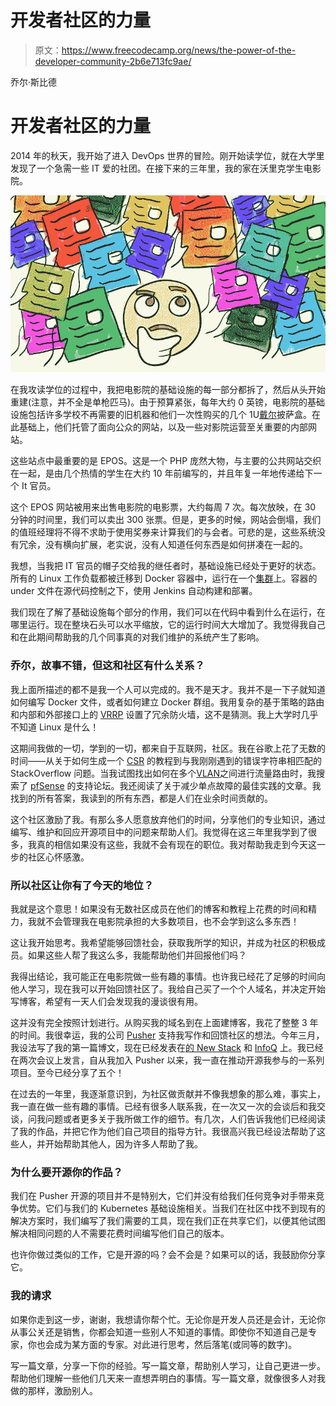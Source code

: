 # 开发者社区的力量

> 原文：<https://www.freecodecamp.org/news/the-power-of-the-developer-community-2b6e713fc9ae/>

乔尔·斯比德

# 开发者社区的力量

2014 年的秋天，我开始了进入 DevOps 世界的冒险。刚开始读学位，就在大学里发现了一个急需一些 IT 爱的社团。在接下来的三年里，我的家在沃里克学生电影院。

![BufmiJ4tdnK0rolaro76iqb6Cq2n41YlrSBz](img/306de8d1334fce97d084ffd968cd16fd.png)

在我攻读学位的过程中，我把电影院的基础设施的每一部分都拆了，然后从头开始重建(注意，并不全是单枪匹马)。由于预算紧张，每年大约 0 英镑，电影院的基础设施包括许多学校不再需要的旧机器和他们一次性购买的几个 1U[戴尔](https://en.wikipedia.org/wiki/1U)披萨盒。在此基础上，他们托管了面向公众的网站，以及一些对影院运营至关重要的内部网站。

这些站点中最重要的是 EPOS。这是一个 PHP 庞然大物，与主要的公共网站交织在一起，是由几个热情的学生在大约 10 年前编写的，并且年复一年地传递给下一个 It 官员。

这个 EPOS 网站被用来出售电影院的电影票，大约每周 7 次。每次放映，在 30 分钟的时间里，我们可以卖出 300 张票。但是，更多的时候，网站会倒塌，我们的值班经理将不得不求助于使用奖券来计算我们的与会者。可悲的是，这些系统没有冗余，没有横向扩展，老实说，没有人知道任何东西是如何拼凑在一起的。

我想，当我把 IT 官员的帽子交给我的继任者时，基础设施已经处于更好的状态。所有的 Linux 工作负载都被迁移到 Docker 容器中，运行在一个[集群](https://docs.docker.com/engine/swarm/)上。容器的 under 文件在源代码控制之下，使用 Jenkins 自动构建和部署。

我们现在了解了基础设施每个部分的作用，我们可以在代码中看到什么在运行，在哪里运行。现在整块石头可以水平缩放，它的运行时间大大增加了。我觉得我自己和在此期间帮助我的几个同事真的对我们维护的系统产生了影响。

### 乔尔，故事不错，但这和社区有什么关系？

我上面所描述的都不是我一个人可以完成的。我不是天才。我并不是一下子就知道如何编写 Docker 文件，或者如何建立 Docker 群组。我用复杂的基于策略的路由和内部和外部接口上的 [VRRP](https://en.wikipedia.org/wiki/Virtual_Router_Redundancy_Protocol) 设置了冗余防火墙，这不是猜测。我上大学时几乎不知道 Linux 是什么！

这期间我做的一切，学到的一切，都来自于互联网，社区。我在谷歌上花了无数的时间——从关于如何生成一个 [CSR](https://en.wikipedia.org/wiki/Certificate_signing_request) 的教程到与我刚刚遇到的错误字符串相匹配的 StackOverflow 问题。当我试图找出如何在多个[VLAN](https://en.wikipedia.org/wiki/Virtual_LAN)之间进行流量路由时，我搜索了 [pfSense](https://www.pfsense.org/) 的支持论坛。我还阅读了关于减少单点故障的最佳实践的文章。我找到的所有答案，我读到的所有东西，都是人们在业余时间贡献的。

这个社区激励了我。有那么多人愿意放弃他们的时间，分享他们的专业知识，通过编写、维护和回应开源项目中的问题来帮助人们。我觉得在这三年里我学到了很多，我真的相信如果没有这些，我就不会有现在的职位。我对帮助我走到今天这一步的社区心怀感激。

### 所以社区让你有了今天的地位？

我就是这个意思！如果没有无数社区成员在他们的博客和教程上花费的时间和精力，我就不会管理我在电影院承担的大多数项目，也不会学到这么多东西！

这让我开始思考。我希望能够回馈社会，获取我所学的知识，并成为社区的积极成员。如果这些人帮了我这么多，我能帮助他们并回报他们吗？

我得出结论，我可能正在电影院做一些有趣的事情。也许我已经花了足够的时间向他人学习，现在我可以开始回馈社区了。我给自己买了一个个人域名，并决定开始写博客，希望有一天人们会发现我的漫谈很有用。

这并没有完全按照计划进行。从购买我的域名到在上面建博客，我花了整整 3 年的时间。我很幸运，我的公司 [Pusher](https://pusher.com/) 支持我写作和回馈社区的想法。今年三月，我设法写了我的第一篇博文，现在已经发表在[的 New Stack](https://thenewstack.io/kubernetes-single-sign-one-less-identity/) 和 [InfoQ](https://www.infoq.com/articles/tips-running-scalable-workloads-kubernetes) 上。我已经在两次会议上发言，自从我加入 Pusher 以来，我一直在推动开源我参与的一系列项目。至今已经分享了五个！

在过去的一年里，我逐渐意识到，为社区做贡献并不像我想象的那么难，事实上，我一直在做一些有趣的事情。已经有很多人联系我，在一次又一次的会谈后和我交谈，问我问题或者更多关于我所做工作的细节。有几次，人们告诉我他们已经阅读了我的作品，并把它作为他们自己项目的指导方针。我很高兴我已经设法帮助了这些人，并开始帮助其他人，因为许多人帮助了我。

### 为什么要开源你的作品？

我们在 Pusher 开源的项目并不是特别大，它们并没有给我们任何竞争对手带来竞争优势。它们与我们的 Kubernetes 基础设施相关。当我们在社区中找不到现有的解决方案时，我们编写了我们需要的工具，现在我们正在共享它们，以便其他试图解决相同问题的人不需要花费时间编写他们自己的版本。

也许你做过类似的工作，它是开源的吗？会不会是？如果可以的话，我鼓励你分享它。

### 我的请求

如果你走到这一步，谢谢，我想请你帮个忙。无论你是开发人员还是会计，无论你从事公关还是销售，你都会知道一些别人不知道的事情。即使你不知道自己是专家，你也会成为某方面的专家。对此进行思考，然后落笔(或同等的数字)。

写一篇文章，分享一下你的经验。写一篇文章，帮助别人学习，让自己更进一步。帮助他们理解一些他们几天来一直想弄明白的事情。写一篇文章，就像很多人对我做的那样，激励别人。